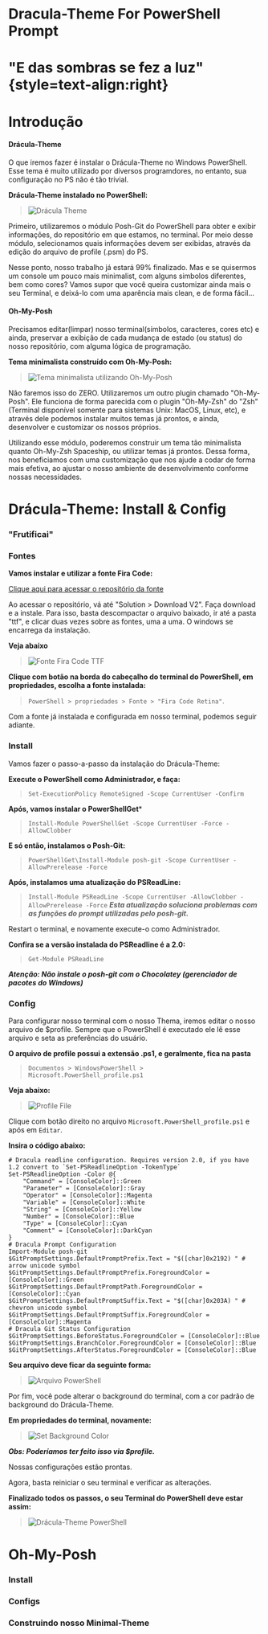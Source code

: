 # Dracula-Theme For PowerShell Prompt

# "E das sombras se fez a luz" {style=text-align:right}

# Introdução

#### Drácula-Theme

O que iremos fazer é instalar o Drácula-Theme no Windows PowerShell. Esse tema é muito utilizado por diversos programdores, no entanto, sua configuração no PS não é tão trivial.

**Drácula-Theme instalado no PowerShell:**

> ![Drácula Theme](https://github.com/asammarco/gostack-bootcamp/blob/master/configuracao-ambiente/power-shell/dracula-theme/sample-images/dracula_theme_power_shell.png "Terminal já configurado com o Drácula -Theme")

Primeiro, utilizaremos o módulo Posh-Git do PowerShell para obter e exibir informações, do repositório em que estamos, no terminal. Por meio desse módulo, selecionamos quais informações devem ser exibidas, através da edição do arquivo de profile (.psm) do PS.

Nesse ponto, nosso trabalho já estará 99% finalizado. Mas e se quisermos um console um pouco mais minimalist, com alguns simbolos diferentes, bem como cores?
Vamos supor que você queira customizar ainda mais o seu Terminal, e deixá-lo com uma aparência mais clean, e de forma fácil...


#### Oh-My-Posh

Precisamos editar(limpar) nosso terminal(símbolos, caracteres, cores etc) e ainda, preservar a exibição de cada mudança de estado (ou status) do nosso repositório, com alguma lógica de programação.

**Tema minimalista construído com Oh-My-Posh:**

> ![Tema minimalista utilizando Oh-My-Posh](https://github.com/asammarco/gostack-bootcamp/blob/master/configuracao-ambiente/power-shell/dracula-theme/sample-images/minimal_theme.png "Tema minimalista utilizando Oh-My-Posh")

Não faremos isso do ZERO. Utilizaremos um outro plugin chamado "Oh-My-Posh". Ele funciona de forma parecida com o plugin "Oh-My-Zsh" do "Zsh" (Terminal disponível somente para sistemas Unix: MacOS, Linux, etc), e através dele podemos instalar muitos temas já prontos, e ainda, desenvolver e customizar os nossos próprios.

Utilizando esse módulo, poderemos construir um tema tão minimalista quanto Oh-My-Zsh Spaceship, ou utilizar temas já prontos. Dessa forma, nos beneficiamos com uma customização que nos ajude a codar de forma mais efetiva, ao ajustar o nosso ambiente de desenvolvimento conforme nossas necessidades.

# Drácula-Theme: Install & Config

### "Frutificai"

### Fontes

**Vamos instalar e utilizar a fonte  Fira Code:**

[Clique aqui para acessar o repositório da fonte](https://github.com/ryanoasis/nerd-fonts/tree/master/patched-fonts/FiraCode)

Ao acessar o repositório, vá até "Solution > Download V2". Faça download e a instale. Para isso, basta descompactar o arquivo baixado, ir até a pasta "ttf", e clicar duas vezes sobre as fontes, uma a uma. O windows se encarrega da instalação.

**Veja abaixo**

> ![Fonte Fira Code TTF](https://github.com/asammarco/gostack-bootcamp/blob/master/configuracao-ambiente/power-shell/dracula-theme/sample-images/Fira%20Code%20Retina.png "Dê dois clicks sobre a fonte para instalar")

**Clique com botão na borda do cabeçalho do terminal do PowerShell, em propriedades, escolha  a fonte instalada:**
> `PowerShell > propriedades > Fonte > "Fira Code Retina"`.

Com a fonte já instalada e configurada em nosso terminal, podemos seguir adiante.

### Install

Vamos fazer o passo-a-passo da instalação do Drácula-Theme:

**Execute o PowerShell como Administrador, e faça:**
> `Set-ExecutionPolicy RemoteSigned -Scope CurrentUser -Confirm`

**Após, vamos instalar o PowerShellGet***
> `Install-Module PowerShellGet -Scope CurrentUser -Force -AllowClobber`

**E só então, instalamos o Posh-Git:**
> `PowerShellGet\Install-Module posh-git -Scope CurrentUser -AllowPrerelease -Force`

**Após, instalamos uma atualização do PSReadLine:**
> `Install-Module PSReadLine -Scope CurrentUser -AllowClobber -AllowPrerelease -Force`
 ***Esta atualização soluciona problemas com as funções do prompt utilizadas pelo posh-git.***

Restart o terminal, e novamente execute-o como Administrador. 

**Confira se a versão instalada do PSReadline é a 2.0:**
> `Get-Module PSReadLine`

***Atenção: Não instale o posh-git com o Chocolatey (gerenciador de pacotes do Windows)***

### Config

Para configurar nosso terminal com o nosso Thema, iremos editar o nosso arquivo de $profile. Sempre que o PowerShell é executado ele lê esse arquivo e seta as preferências do usuário.

**O arquivo de profile possui a extensão .ps1, e geralmente, fica na pasta**
> `Documentos > WindowsPowerShell > Microsoft.PowerShell_profile.ps1`

**Veja abaixo:**

> ![Profile File](https://github.com/asammarco/gostack-bootcamp/blob/master/configuracao-ambiente/power-shell/dracula-theme/sample-images/main_profile_power_shell.png "Diretório e arquivo a ser editado")

Clique com botão direito no arquivo `Microsoft.PowerShell_profile.ps1` e após em `Editar`.

**Insira o código abaixo:**

```
# Dracula readline configuration. Requires version 2.0, if you have 1.2 convert to `Set-PSReadlineOption -TokenType`
Set-PSReadlineOption -Color @{
    "Command" = [ConsoleColor]::Green
    "Parameter" = [ConsoleColor]::Gray
    "Operator" = [ConsoleColor]::Magenta
    "Variable" = [ConsoleColor]::White
    "String" = [ConsoleColor]::Yellow
    "Number" = [ConsoleColor]::Blue
    "Type" = [ConsoleColor]::Cyan
    "Comment" = [ConsoleColor]::DarkCyan
}
# Dracula Prompt Configuration
Import-Module posh-git
$GitPromptSettings.DefaultPromptPrefix.Text = "$([char]0x2192) " # arrow unicode symbol
$GitPromptSettings.DefaultPromptPrefix.ForegroundColor = [ConsoleColor]::Green
$GitPromptSettings.DefaultPromptPath.ForegroundColor =[ConsoleColor]::Cyan
$GitPromptSettings.DefaultPromptSuffix.Text = "$([char]0x203A) " # chevron unicode symbol
$GitPromptSettings.DefaultPromptSuffix.ForegroundColor = [ConsoleColor]::Magenta
# Dracula Git Status Configuration
$GitPromptSettings.BeforeStatus.ForegroundColor = [ConsoleColor]::Blue
$GitPromptSettings.BranchColor.ForegroundColor = [ConsoleColor]::Blue
$GitPromptSettings.AfterStatus.ForegroundColor = [ConsoleColor]::Blue
```

**Seu arquivo deve ficar da seguinte forma:**

> ![Arquivo PowerShell](https://github.com/asammarco/gostack-bootcamp/blob/master/configuracao-ambiente/power-shell/dracula-theme/sample-images/power_shell_dracula_theme_settings.png "Arquivo profile PowerShell editado.")

Por fim, você pode alterar o background do terminal, com a cor padrão de background do Drácula-Theme.

**Em propriedades do terminal, novamente:**
> ![Set Background Color](https://github.com/asammarco/gostack-bootcamp/blob/master/configuracao-ambiente/power-shell/dracula-theme/sample-images/power_shell_dracula_background_color.png "Cores > Core De Fundo > Vermelho:40, Verde: 42 e Azul:54")

***Obs: Poderíamos ter feito isso via $profile.***

Nossas configurações estão prontas. 

Agora, basta reiniciar o seu terminal e verificar as alterações.

**Finalizado todos os passos, o seu Terminal do PowerShell deve estar assim:**
> ![Drácula-Theme PowerShell](https://github.com/asammarco/gostack-bootcamp/blob/master/configuracao-ambiente/power-shell/dracula-theme/sample-images/dracula_theme_power_shell.png "Drácula-Theme PowerShell")

# Oh-My-Posh

### Install


### Configs


### Construindo nosso Minimal-Theme
